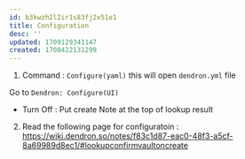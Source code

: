 ```yaml
---
id: b3kwzh2l2ir1s83fj2x51o1
title: Configuration
desc: ''
updated: 1709129341147
created: 1708422131299
---
```


1. Command : `Configure(yaml)` this will open `dendron.yml` file

Go to `Dendron: Configure(UI)` 
- Turn Off : Put create Note at the top of lookup result

2. Read the following page for configuratoin : https://wiki.dendron.so/notes/f83c1d87-eac0-48f3-a5cf-8a69989d8ec1/#lookupconfirmvaultoncreate